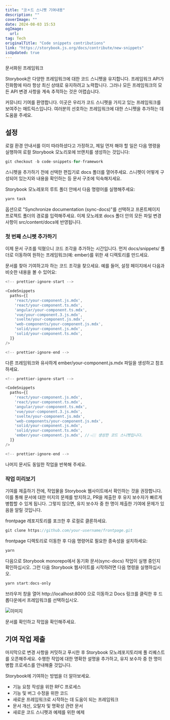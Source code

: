 ```yaml
---
title: "코ㅈ드 스니펫 기여내용"
description: ""
coverImage: ""
date: 2024-08-03 15:53
ogImage: 
  url: 
tag: Tech
originalTitle: "Code snippets contributions"
link: "https://storybook.js.org/docs/contribute/new-snippets"
isUpdated: true
---
```







문서화된 프레임워크

Storybook은 다양한 프레임워크에 대한 코드 스니펫을 유지합니다. 프레임워크 API가 진화함에 따라 항상 최신 상태로 유지하려고 노력합니다. 그러나 모든 프레임워크의 모든 API 변경 사항을 계속 추적하는 것은 어렵습니다.

커뮤니티 기여를 환영합니다. 이곳은 우리가 코드 스니펫을 가지고 있는 프레임워크를 보여주는 매트릭스입니다. 여러분의 선호하는 프레임워크에 대한 스니펫을 추가하는 데 도움을 주세요.



## 설정

로컬 환경 안내서를 이미 따라하셨다고 가정하고, 제일 먼저 해야 할 일은 다음 명령을 실행하여 로컬 Storybook 모노리포에 브랜치를 생성하는 것입니다:

```js
git checkout -b code-snippets-for-framework
```

스니펫을 추가하기 전에 선택한 편집기로 docs 폴더를 열어주세요. 스니펫이 어떻게 구성되어 있는지와 내용을 확인하는 등 문서 구조에 익숙해지세요.



Storybook 모노레포의 루트 폴더 안에서 다음 명령어를 실행해주세요:

```js
yarn task
```

옵션으로 "Synchronize documentation (sync-docs)"를 선택하고 프론트페이지 프로젝트 폴더의 경로를 입력해주세요. 이제 모노레포 docs 폴더 안의 모든 파일 변경 사항이 src/content/docs에 반영됩니다.

### 첫 번째 스니펫 추가하기



이제 문서 구조를 익혔으니 코드 조각을 추가하는 시간입니다. 먼저 docs/snippets/ 폴더로 이동하여 원하는 프레임워크(예: ember)를 위한 새 디렉토리를 만드세요.

문서를 찾아 기여하고자 하는 코드 조각을 찾으세요. 예를 들어, 설정 페이지에서 다음과 비슷한 내용을 볼 수 있어요:

```js
<!-- prettier-ignore-start -->

<CodeSnippets
  paths={[
    'react/your-component.js.mdx',
    'react/your-component.ts.mdx',
    'angular/your-component.ts.mdx',
    'vue/your-component.3.js.mdx',
    'svelte/your-component.js.mdx',
    'web-components/your-component.js.mdx',
    'solid/your-component.js.mdx',
    'solid/your-component.ts.mdx',
  ]}
/>

<!-- prettier-ignore-end -->
```

다른 프레임워크와 유사하게 ember/your-component.js.mdx 파일을 생성하고 참조하세요.



```js
<!-- prettier-ignore-start -->

<CodeSnippets
  paths={[
    'react/your-component.js.mdx',
    'react/your-component.ts.mdx',
    'angular/your-component.ts.mdx',
    'vue/your-component.3.js.mdx',
    'svelte/your-component.js.mdx',
    'web-components/your-component.js.mdx',
    'solid/your-component.js.mdx',
    'solid/your-component.ts.mdx',
    'ember/your-component.js.mdx', //👈🏼 생성한 코드 스니펫입니다.
  ]}
/>

<!-- prettier-ignore-end -->
```

나머지 문서도 동일한 작업을 반복해 주세요.

### 작업 미리보기

기여를 제출하기 전에, 작업물을 Storybook 웹사이트에서 확인하는 것을 권장합니다. 이를 통해 문서에 대한 미지의 문제를 방지하고, PR을 제출한 후 유지 보수자가 빠르게 병합할 수 있게 됩니다. 그렇지 않으면, 유지 보수자 중 한 명이 제출한 기여에 문제가 있음을 알릴 것입니다.



frontpage 레포지토리를 포크한 후 로컬로 클론하세요.

```js
git clone https://github.com/your-username/frontpage.git
```

frontpage 디렉토리로 이동한 후 다음 명령어로 필요한 종속성을 설치하세요:

```js
yarn
```



다음으로 Storybook monorepo에서 동기화 문서(sync-docs) 작업이 실행 중인지 확인하십시오. 그런 다음 Storybook 웹사이트를 시작하려면 다음 명령을 실행하십시오.

```js
yarn start:docs-only
```

브라우저 창을 열어 http://localhost:8000 으로 이동하고 Docs 링크를 클릭한 후 드롭다운에서 프레임워크를 선택하십시오.

![이미지](/assets/img/Codesnippetscontributions_0.png)



문서를 확인하고 작업을 확인해주세요.

## 기여 작업 제출

마지막으로 변경 사항을 커밋하고 푸시한 후 Storybook 모노레포지토리에 풀 리퀘스트를 오픈해주세요. 수행한 작업에 대한 명확한 설명을 추가하고, 유지 보수자 중 한 명이 병합 프로세스를 안내해줄 것입니다.

Storybook에 기여하는 방법을 더 알아보세요.



- 기능 요청 작성을 위한 RFC 프로세스
- 기능 및 버그 수정을 위한 코드
- 새로운 프레임워크로 시작하는 데 도움이 되는 프레임워크
- 문서 개선, 오탈자 및 명확성 관련 문서
- 새로운 코드 스니펫과 예제를 위한 예제